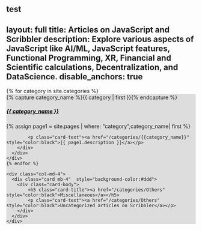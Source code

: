 test
---
layout: full
title: Articles on JavaScript and Scribbler
description: Explore various aspects of JavaScript like AI/ML, JavaScript features, Functional Programming, XR, Financial and Scientific calculations, Decentralization, and DataScience.
disable_anchors: true
---
<div class="container">
  <div class="row">
    {% for category in site.categories %}
    <div class="col-md-4">
      <div class="card mb-4"  style="background-color:#ddd">
        <div class="card-body">
            {% capture category_name %}{{ category | first }}{% endcapture %}
          <h5 class="card-title"><a href="/categories/{{category_name}}" style="color:black">{{ category_name }}</a></h5>
          {% assign page1 = site.pages | where: "category",category_name| first %}

            <p class="card-text"><a href="/categories/{{category_name}}" style="color:black">{{ page1.description }}</a></p>
        </div>
      </div>
    </div>
    {% endfor %}

    <div class="col-md-4">
      <div class="card mb-4"  style="background-color:#ddd">
        <div class="card-body">
            <h5 class="card-title"><a href="/categories/Others" style="color:black">Miscellaneous</a></h5>
            <p class="card-text"><a href="/categories/Others" style="color:black">Uncategorized articles on Scribbler</a></p>
        </div>
      </div>
    </div>
    
  </div>
</div>




     

